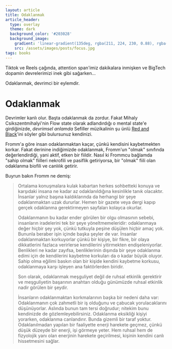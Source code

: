 ```yaml
---
layout: article
title: Odaklanmak
article_header:
  type: overlay
  theme: dark
  background_color: '#203028'
  background_image:
    gradient: 'linear-gradient(135deg, rgba(211, 224, 230, 0.88), rgba(185, 28, 28, 0.84))'
    src: /assets/images/posts/focus.jpg
tags: books
---
```


Tiktok ve Reels çağında, attention span'imiz dakikalara inmişken ve BigTech dopamin devrelerimizi inek gibi sağarken...  

Odaklanmak, devrimci bir eylemdir.

<!--more-->

# Odaklanmak

Devrimler kanlı olur. Başta odaklanmak da zordur. Fakat Mihaly Csikszentmihalyi'nin Flow state olarak adlandırdığı o mental state'e girdiğinizde, _devrimsel anlamda_ Sefiller müzikalinin şu ünlü [Red and Black](https://www.youtube.com/watch?v=cjp-Gyo5tNM)'ini söyler gibi bulursunuz kendinizi.

Fromm'a göre insan odaklanmaktan kaçar, çünkü kendisini kaybetmekten korkar. Fakat derinine indiğimizde odaklanmak, Fromm'un "olmak" sınıfında değerlendirdiği, yani aktif, etken bir fiildir. Nasıl ki Frommcu bağlamda "sahip olmak" fiilleri nekrofili ve pasiflik getiriyorsa, bir "olmak" fiili olan odaklanma biofili ve canlılık getirir.

Buyrun bakın Fromm ne demiş:

> Ortalama konuşmalara kulak kabartan herkes sohbetteki konuya ve karşıdaki insana ne kadar az odaklanıldığına kesinlikle tanık olacaktır. İnsanlar yalnız başına kaldıklarında da herhangi bir şeye odaklanmaktan uzak dururlar. Hemen bir gazete veya dergi kapıp gerçek odaklanma gerektirmeyen sayfaları kolayca okurlar.
> 
> Odaklanmanın bu kadar ender görülen bir olgu olmasının sebebi, insanların iradelerini tek bir şeye yöneltmemeleridir: odaklanmaya değer hiçbir şey yok, çünkü tutkuyla peşine düşülen hiçbir amaç yok. Bununla beraber işin içinde başka şeyler de var. İnsanlar odaklanmaktan korkuyorlar çünkü bir kişiye, bir fikre, bir olaya dikkatlerini fazlaca verirlerse kendilerini yitirmekten endişeleniyorlar. Benlikleri ne kadar zayıfsa, benliklerinin dışında bir şeye odaklanma edimi için de kendilerini kaybetme korkuları da o kadar büyük oluyor. Sahip olma eğilimi baskın olan bir kişide kendini kaybetme korkusu, odaklanmaya karşı işleyen ana faktörlerden biridir.
>
> Son olarak, odaklanmak meşguliyet değil de ruhsal etkinlik gerektirir ve meşguliyetin başarının anahtarı olduğu günümüzde ruhsal etkinlik nadir görülen bir şeydir.
> 
> İnsanların odaklanmaktan korkmalarının başka bir nedeni daha var: Odaklanmanın çok zahmetli bir iş olduğunu ve çabucak yorulacaklarını düşünüyorlar. Aslında bunun tam tersi doğrudur; nitekim bunu kendinizde de gözlemleyebilirsiniz. Odaklanma eksikliği kişiyi yorarken, odaklanma canlandırır. Bunda gizemli bir taraf yoktur. Odaklanılmadan yapılan bir faaliyette enerji harekete geçmez, çünkü düşük düzeyde bir enerji, işi görmeye yeter. Hem ruhsal hem de fizyolojik yanı olan enerjinin harekete geçirilmesi, kişinin kendini canlı hissetmesini sağlar.

